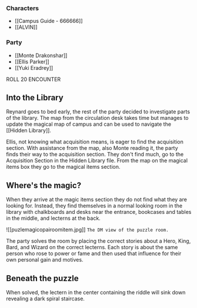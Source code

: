 ### Characters
* [[Campus Guide - 666666]]
* [[ALVIN]]
### Party
* [[Monte Drakonshar]]
* [[Ellis Parker]]
* [[Yuki Eradrey]]

ROLL 20 ENCOUNTER

## Into the Library
Reynard goes to bed early, the rest of the party decided to investigate parts of the library. The map from the circulation desk takes time but manages to update the magical map of campus and can be used to navigate the [[Hidden Library]].

Ellis, not knowing what acquisition means, is eager to find the acquisition section. With assistance from the map, also Monte reading it, the party finds their way to the acquisition section. They don't find much, go to the Acquisition Section in the Hidden Library file. From the map on the magical items box they go to the magical items section. 

## Where's the magic?
When they arrive at the magic items section they do not find what they are looking for. Instead, they find themselves in a normal looking room in the library with chalkboards and desks near the entrance, bookcases and tables in the middle, and lecterns at the back.

![[puzlemagicopairoomitem.jpg]]
`The DM view of the puzzle room.`


The party solves the room by placing the correct stories about a Hero, King, Bard, and Wizard on the correct lecterns. Each story is about the same person who rose to power or fame and then used that influence for their own personal gain and motives.

## Beneath the puzzle
When solved, the lectern in the center containing the riddle will sink down revealing a dark spiral staircase. 